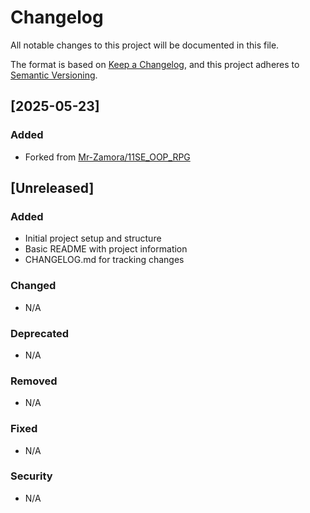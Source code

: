 # Changelog

All notable changes to this project will be documented in this file.

The format is based on [Keep a Changelog](https://keepachangelog.com/en/1.0.0/),
and this project adheres to [Semantic Versioning](https://semver.org/spec/v2.0.0.html).

## [2025-05-23]

### Added
- Forked from [Mr-Zamora/11SE_OOP_RPG](https://github.com/Mr-Zamora/11SE_OOP_RPG.git)

## [Unreleased]

### Added
- Initial project setup and structure
- Basic README with project information
- CHANGELOG.md for tracking changes

### Changed
- N/A

### Deprecated
- N/A

### Removed
- N/A

### Fixed
- N/A

### Security
- N/A
